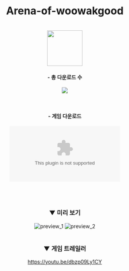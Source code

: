 <div align="center">
  
# Arena-of-woowakgood

</br>
  
<img src = "https://github.com/Arena-of-Wakgood/Arena-of-woowakgood/raw/master/imgs/icon1.png" width = "96px">
  
</br>

#### - 총 다운로드 수

![](https://img.shields.io/github/downloads/ABER1047/Arena-of-woowakgood/total?color=74b0ff)

</br>

#### - 게임 다운로드 

[![](https://img.shields.io/github/downloads/ABER1047/Arena-of-woowakgood/alpha-2.22/Arena_of_Woowakgood.zip?color=2066ff&label=DOWNLOAD&style=for-the-badge)](https://github.com/ABER1047/Arena-of-woowakgood/releases/download/alpha-2.22/Arena_of_Woowakgood.zip)

</br></br>

### ▼ 미리 보기

![preview_1](https://github.com/Arena-of-Wakgood/Arena-of-woowakgood/raw/master/imgs/preview_1.gif)
![preview_2](https://github.com/Arena-of-Wakgood/Arena-of-woowakgood/blob/master/imgs/preview_2.gif)

#

### ▼ 게임 트레일러

https://youtu.be/dbzp09Ly1CY

#
